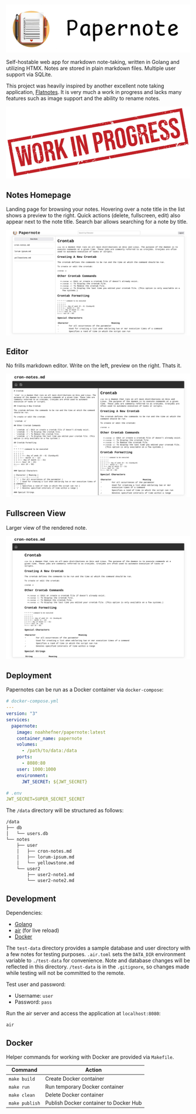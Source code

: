 <center><img src="public/img/logo-text.png"></center>

Self-hostable web app for markdown note-taking, written in Golang and utilizing HTMX. Notes are stored in plain markdown files. Multiple user support via SQLite.

This project was heavily inspired by another excellent note taking application, [Flatnotes](https://github.com/Dullage/flatnotes). It is very much a work in progress and lacks many features such as image support and the ability to rename notes.

![wip](/screenshots/wip.png)

## Notes Homepage

Landing page for browsing your notes. Hovering over a note title in the list shows a preview to the right. Quick actions (delete, fullscreen, edit) also appear next to the note title. Search bar allows searching for a note by title.

![notes](/screenshots/notes-view.png)

## Editor

No frills markdown editor. Write on the left, preview on the right. Thats it.

![editor](/screenshots/editor-view.png)

## Fullscreen View

Larger view of the rendered note.

![fullscreen](/screenshots/fullscreen-view.png)

## Deployment

Papernotes can be run as a Docker container via `docker-compose`:

```yml
# docker-compose.yml
---
version: "3"
services:
  papernote:
    image: noahhefner/papernote:latest
    container_name: papernote
    volumes:
      - /path/to/data:/data
    ports:
      - 8080:80
    user: 1000:1000
    environment:
      JWT_SECRET: ${JWT_SECRET}
```

```yml
# .env
JWT_SECRET=SUPER_SECRET_SECRET
```

The `/data` directory will be structured as follows:

```
/data
├── db
│   └── users.db
└── notes
    ├── user
    │   ├── cron-notes.md
    │   ├── lorum-ipsum.md
    │   └── yellowstone.md
    └── user2
        ├── user2-note1.md
        └── user2-note2.md
```

## Development

Dependencies:

- [Golang](https://go.dev/)
- [air](https://github.com/cosmtrek/air) (for live reload)
- [Docker](https://www.docker.com/)

The `test-data` directory provides a sample database and user directory with a few notes for testing purposes. `.air.toml` sets the `DATA_DIR` environment variable to `./test-data` for convenience. Note and database changes will be reflected in this directory. `/test-data` is in the `.gitignore`, so changes made while testing will not be committed to the remote.

Test user and password:

- Username: `user`
- Password: `pass`

Run the air server and access the application at `localhost:8080`:

```
air
```

## Docker

Helper commands for working with Docker are provided via `Makefile`.

| Command        | Action                                 |
| -------------- | -------------------------------------- |
| `make build`   | Create Docker container                |
| `make run`     | Run temporary Docker container         |
| `make clean`   | Delete Docker container                |
| `make publish` | Publish Docker container to Docker Hub |
